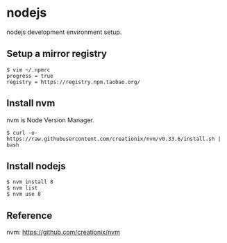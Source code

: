 # nodejs

nodejs development environment setup.

## Setup a mirror registry

```
$ vim ~/.npmrc
progress = true
registry = https://registry.npm.taobao.org/
```

## Install nvm

nvm is Node Version Manager.

```
$ curl -o- https://raw.githubusercontent.com/creationix/nvm/v0.33.6/install.sh | bash
```

## Install nodejs

```
$ nvm install 8
$ nvm list
$ nvm use 8
```

## Reference

nvm: https://github.com/creationix/nvm
